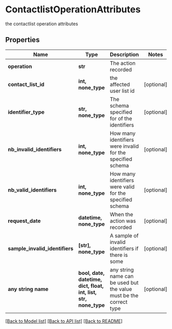 # ContactlistOperationAttributes

the contactlist operation attributes

## Properties
Name | Type | Description | Notes
------------ | ------------- | ------------- | -------------
**operation** | **str** | The action recorded | 
**contact_list_id** | **int, none_type** | the affected user list id | [optional] 
**identifier_type** | **str, none_type** | The schema specified for of the identifiers | [optional] 
**nb_invalid_identifiers** | **int, none_type** | How many identifiers were invalid for the specified schema | [optional] 
**nb_valid_identifiers** | **int, none_type** | How many identifiers were valid for the specified schema | [optional] 
**request_date** | **datetime, none_type** | When the action was recorded | [optional] 
**sample_invalid_identifiers** | **[str], none_type** | A sample of invalid identifiers if there is some | [optional] 
**any string name** | **bool, date, datetime, dict, float, int, list, str, none_type** | any string name can be used but the value must be the correct type | [optional]

[[Back to Model list]](../README.md#documentation-for-models) [[Back to API list]](../README.md#documentation-for-api-endpoints) [[Back to README]](../README.md)


